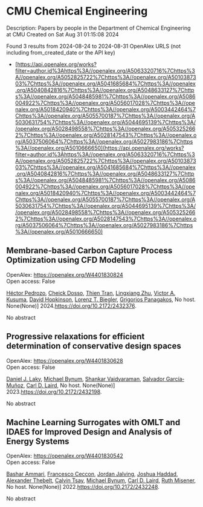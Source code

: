 # CMU Chemical Engineering
Description: Papers by people in the Department of Chemical Engineering at CMU
Created on Sat Aug 31 01:15:08 2024

Found 3 results from 2024-08-24 to 2024-08-31
OpenAlex URLS (not including from_created_date or the API key)
- [https://api.openalex.org/works?filter=author.id%3Ahttps%3A//openalex.org/A5063320716%7Chttps%3A//openalex.org/A5052825722%7Chttps%3A//openalex.org/A5010387303%7Chttps%3A//openalex.org/A5041685684%7Chttps%3A//openalex.org/A5040842816%7Chttps%3A//openalex.org/A5048633127%7Chttps%3A//openalex.org/A5048485981%7Chttps%3A//openalex.org/A5086004922%7Chttps%3A//openalex.org/A5056017028%7Chttps%3A//openalex.org/A5018420940%7Chttps%3A//openalex.org/A5003442464%7Chttps%3A//openalex.org/A5055700187%7Chttps%3A//openalex.org/A5030631754%7Chttps%3A//openalex.org/A5044695139%7Chttps%3A//openalex.org/A5028498558%7Chttps%3A//openalex.org/A5053252662%7Chttps%3A//openalex.org/A5028147543%7Chttps%3A//openalex.org/A5037506064%7Chttps%3A//openalex.org/A5027983186%7Chttps%3A//openalex.org/A5010666650](https://api.openalex.org/works?filter=author.id%3Ahttps%3A//openalex.org/A5063320716%7Chttps%3A//openalex.org/A5052825722%7Chttps%3A//openalex.org/A5010387303%7Chttps%3A//openalex.org/A5041685684%7Chttps%3A//openalex.org/A5040842816%7Chttps%3A//openalex.org/A5048633127%7Chttps%3A//openalex.org/A5048485981%7Chttps%3A//openalex.org/A5086004922%7Chttps%3A//openalex.org/A5056017028%7Chttps%3A//openalex.org/A5018420940%7Chttps%3A//openalex.org/A5003442464%7Chttps%3A//openalex.org/A5055700187%7Chttps%3A//openalex.org/A5030631754%7Chttps%3A//openalex.org/A5044695139%7Chttps%3A//openalex.org/A5028498558%7Chttps%3A//openalex.org/A5053252662%7Chttps%3A//openalex.org/A5028147543%7Chttps%3A//openalex.org/A5037506064%7Chttps%3A//openalex.org/A5027983186%7Chttps%3A//openalex.org/A5010666650)

## Membrane-based Carbon Capture Process Optimization using CFD Modeling   

OpenAlex: https://openalex.org/W4401830824    
Open access: False
    
[Héctor Pedrozo](https://openalex.org/A5079899169), [Cheick Dosso](https://openalex.org/A5093713938), [Thien Tran](https://openalex.org/A5037749425), [Lingxiang Zhu](https://openalex.org/A5002137675), [Victor A. Kusuma](https://openalex.org/A5041659494), [David Hopkinson](https://openalex.org/A5101028600), [Lorenz T. Biegler](https://openalex.org/A5052825722), [Grigorios Panagakos](https://openalex.org/A5028498558), No host. None(None)] 2024.https://doi.org/10.2172/2432376.
    
No abstract    

    

## Progressive relaxations for efficient determination of conservative design spaces   

OpenAlex: https://openalex.org/W4401830628    
Open access: False
    
[Daniel J. Laky](https://openalex.org/A5068550448), [Michael Bynum](https://openalex.org/A5031357535), [Shankar Vaidyaraman](https://openalex.org/A5004225517), [Salvador García‐Muñoz](https://openalex.org/A5060552015), [Carl D. Laird](https://openalex.org/A5030631754), No host. None(None)] 2023.https://doi.org/10.2172/2432198.
    
No abstract    

    

## Machine Learning Surrogates with OMLT and IDAES for Improved Design and Analysis of Energy Systems   

OpenAlex: https://openalex.org/W4401830542    
Open access: False
    
[Bashar Ammari](https://openalex.org/A5092486945), [Francesco Ceccon](https://openalex.org/A5055930983), [Jordan Jalving](https://openalex.org/A5029553393), [Joshua Haddad](https://openalex.org/A5063923752), [Alexander Thebelt](https://openalex.org/A5030898113), [Calvin Tsay](https://openalex.org/A5068409517), [Michael Bynum](https://openalex.org/A5031357535), [Carl D. Laird](https://openalex.org/A5030631754), [Ruth Misener](https://openalex.org/A5054244566), No host. None(None)] 2022.https://doi.org/10.2172/2432248.
    
No abstract    

    
